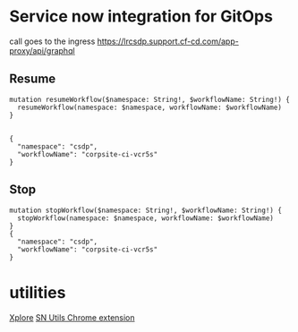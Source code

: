 # Service now integration for GitOps

call goes to the ingress https://lrcsdp.support.cf-cd.com/app-proxy/api/graphql

## Resume

```
mutation resumeWorkflow($namespace: String!, $workflowName: String!) {
  resumeWorkflow(namespace: $namespace, workflowName: $workflowName)
}


{
  "namespace": "csdp",
  "workflowName": "corpsite-ci-vcr5s"
}
```

## Stop
```
mutation stopWorkflow($namespace: String!, $workflowName: String!) {
  stopWorkflow(namespace: $namespace, workflowName: $workflowName)
}
{
  "namespace": "csdp",
  "workflowName": "corpsite-ci-vcr5s"
}
```

# utilities
[Xplore](https://developer.servicenow.com/connect.do#!/share/contents/9650888_xplore_developer_toolkit?v=4.05&t=PRODUCT_DETAILS)
[SN Utils Chrome extension](https://chromewebstore.google.com/detail/sn-utils-tools-for-servic/jgaodbdddndbaijmcljdbglhpdhnjobg?hl=en)
